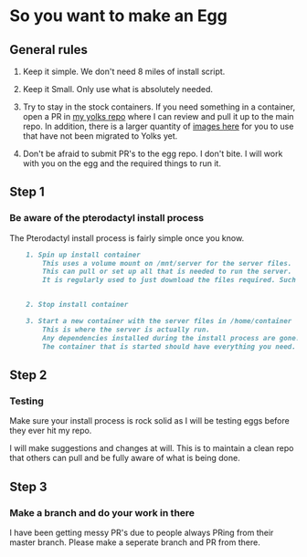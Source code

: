 # So you want to make an Egg

## General rules


1. Keep it simple.
    We don't need 8 miles of install script.

2. Keep it Small.
    Only use what is absolutely needed.

3. Try to stay in the stock containers.
    If you need something in a container, open a PR in [my yolks repo](https://github.com/parkervcp/yolks) where I can review and pull it up to the main repo. In addition, there is a larger quantity of [images here](https://github.com/parkervcp/images) for you to use that have not been migrated to Yolks yet.

4. Don't be afraid to submit PR's to the egg repo.
    I don't bite. I will work with you on the egg and the required things to run it.

## Step 1

### Be aware of the pterodactyl install process

The Pterodactyl install process is fairly simple once you know.

```md
    1. Spin up install container
        This uses a volume mount on /mnt/server for the server files.
        This can pull or set up all that is needed to run the server.
        It is regularly used to just download the files required. Such as server files and configs.


    2. Stop install container

    3. Start a new container with the server files in /home/container
        This is where the server is actually run.
        Any dependencies installed during the install process are gone.
        The container that is started should have everything you need.
```

## Step 2

### Testing

Make sure your install process is rock solid as I will be testing eggs before they ever hit my repo.

I will make suggestions and changes at will.
This is to maintain a clean repo that others can pull and be fully aware of what is being done.

## Step 3

### Make a branch and do your work in there

I have been getting messy PR's due to people always PRing from their master branch. Please make a seperate branch and PR from there.
